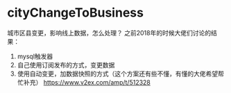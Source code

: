 # cityChangeToBusiness
城市区县变更，影响线上数据，怎么处理？
之前2018年的时候大佬们讨论的结果：
1. mysql触发器
2. 自己使用订阅发布的方式，变更数据
3. 使用自动变更，加数据快照的方式（这个方案还有些不懂，有懂的大佬希望帮忙补充）
https://www.v2ex.com/amp/t/512328
